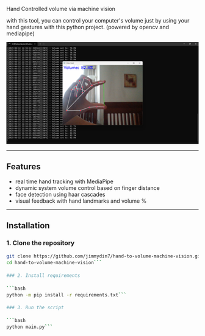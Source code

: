 Hand Controlled volume via machine vision

with this tool, you can control your computer's volume just by using your hand gestures with this python project. (powered by opencv and mediapipe)

![Hand to Volume Demo](assets/demo.png)

---

## Features

- real time hand tracking with MediaPipe
- dynamic system volume control based on finger distance
- face detection using haar cascades
- visual feedback with hand landmarks and volume %

---

## Installation

### 1. Clone the repository

```bash
git clone https://github.com/jimmydin7/hand-to-volume-machine-vision.git
cd hand-to-volume-machine-vision```

### 2. Install requirements

```bash
python -m pip install -r requirements.txt```

### 3. Run the script

```bash
python main.py```
